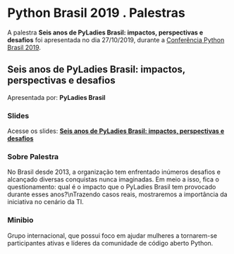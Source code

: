# Python Brasil 2019 . Palestras


A palestra **Seis anos de PyLadies Brasil: impactos, perspectivas e desafios** foi apresentada no dia 27/10/2019, durante a [Conferência Python Brasil 2019](http://2019.pythonbrasil.org.br).


## Seis anos de PyLadies Brasil: impactos, perspectivas e desafios
Apresentada por: **PyLadies Brasil**

### Slides
Acesse os slides: **[Seis anos de PyLadies Brasil: impactos, perspectivas e desafios](./pybr2019-pyladies-brasil-seis-anos-de-pyladies-brasil.pdf)**


### Sobre Palestra
No Brasil desde 2013, a organização tem enfrentado inúmeros desafios e alcançado diversas conquistas nunca imaginadas. Em meio a isso, fica o questionamento: qual é o impacto que o PyLadies Brasil tem provocado durante esses anos?\nTrazendo casos reais, mostraremos a importância da iniciativa no cenário da TI.



### Minibio
Grupo internacional, que possui foco em ajudar mulheres a tornarem-se participantes ativas e líderes da comunidade de código aberto Python.


